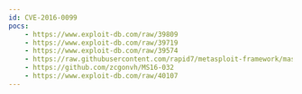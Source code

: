 ```yaml
---
id: CVE-2016-0099
pocs:
    - https://www.exploit-db.com/raw/39809
    - https://www.exploit-db.com/raw/39719
    - https://www.exploit-db.com/raw/39574
    - https://raw.githubusercontent.com/rapid7/metasploit-framework/master/modules/exploits/windows/local/ms16_032_secondary_logon_handle_privesc.rb
    - https://github.com/zcgonvh/MS16-032
    - https://www.exploit-db.com/raw/40107
---
```

